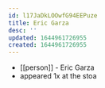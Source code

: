 ```yaml
---
id: l17JaDkLOOwfG94EEPuze
title: Eric Garza
desc: ''
updated: 1644961726955
created: 1644961726955
---
```



- [[person]] - Eric Garza
- appeared 1x at the stoa
